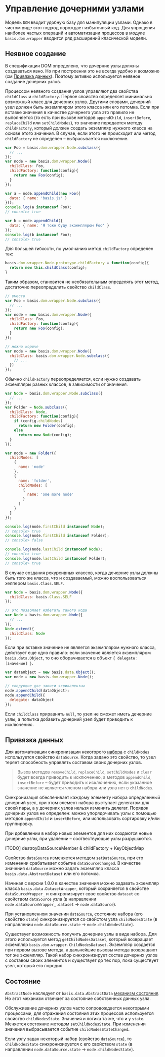 # Управление дочерними узлами

Модель `DOM` вводит удобную базу для манипуляции узлами. Однако в чистом виде этот подход порождает избыточный код. Для упрощения наиболее частых операций и автоматизации процессов в модуле `basis.dom.wrapper` вводится ряд расширений класической модели.

## Неявное создание

В спецификации DOM определено, что дочерние узлы должны создаваться явно. Но при построении это не всегда удобно и возможно (см [Привязка данных](#Привязка-данных)). Поэтому активно используется неявное создание дочерних узлов.

Процессом неявного создания узлов управляют два свойства `childClass` и `childFactory`. Первое свойство определяет минимально возможный класс для дочерних узлов. Другими словами, дочерний узел должен быть экземпляром этого класса или его потомка. Если при вставке значения в качестве дочернего узла это правило не выполняется (то есть при вызове методов `appendChild`, `insertBefore`, `replaceChild` или `setChildNodes`), то значение передается методу `childFactory`, который должен создать экземпляр нужного класса на основе этого значения. В случае, если этого не происходит или метод `childFactory` не определен – выбрасывается исключение.

```js
var Foo = basis.dom.wrapper.Node.subclass({
  // ...
});
var node = new basis.dom.wrapper.Node({
  childClass: Foo,
  childFactory: function(config){
    return new Foo(config);
  }
});

var a = node.appendChild(new Foo({
  data: { name: 'basis.js' }
}));
console.log(a instanceof Foo);
// console> true

var b = node.appendChild({
  data: { name: 'Я тоже буду экземпляром Foo' }
});
console.log(b instanceof Foo);
// console> true
```

Для большей гибкости, по умолчанию метод `childFactory` определен так:

```js
basis.dom.wrapper.Node.prototype.childFactory = function(config){
  return new this.childClass(config);
}
```

Таким образом, становится не необязательным определять этот метод, достаточно переопределить свойство `childClass`.

```js
// вместо
var Foo = basis.dom.wrapper.Node.subclass({
  // ...
});
var node = new basis.dom.wrapper.Node({
  childClass: Foo,
  childFactory: function(config){
    return new Foo(config);
  }
});

// можно короче
var node = new basis.dom.wrapper.Node({
  childClass: basis.dom.wrapper.Node.subclass({
    // ...
  })
});
```

Обычно `childFactory` переопределяется, если нужно создавать экземпляры разных классов, в зависимости от значения.

```js
var Node = basis.dom.wrapper.Node.subclass({
  // ...
});
var Folder = Node.subclass({
  childClass: Node,
  childFactory: function(config){
    if (config.childNodes)
      return new Folder(config);
    else
      return new Node(config);
  }
});

var node = new Folder({
  childNodes: [
    { 
      name: 'node'
    },
    {
      name: 'folder',
      childNodes: [
        {
          name: 'one more node'
        }
      ]
    }
  ]
});

console.log(node.firstChild instanceof Node);
// console> true
console.log(node.firstChild instanceof Folder);
// console> false

console.log(node.lastChild instanceof Node);
// console> true
console.log(node.lastChild instanceof Folder);
// console> true
```

В случае создания рекурсивных классов, когда дочерние узлы должны быть того же класса, что и создаваемый, можно воспользоваться хелпером `basis.Class.SELF`.

```js
var Node = basis.dom.wrapper.Node({
  childClass: basis.Class.SELF
});

// это позволяет избегать такого кода
var Node = basis.dom.wrapper.Node({
  // ...
});
Node.extend({
  childClass: Node
});
```

Если при вставке значение не является экземпляром нужного класса, действует еще одно правило: если значение является экземпляром `basis.data.Object`, то оно оборачивается в объект `{ delegate: [значение] }`.

```js
var dataObject = new basis.data.Object();
var node = new basis.dom.wrapper.Node();

// следующие две записи эквивалентны
node.appendChild(dataObject);
node.appendChild({
  delegate: dataObject
});
```

Если `childClass` приравнять `null`, то узел не сможет иметь дечерние узлы, а попытка добавить дочерний узел будет приводить к исключению.

## Привязка данных

Для автоматизации синхронизации некоторого [набора](basis.data.datasets.md) с `childNodes` используется свойство `dataSource`. Когда задано это свойство, то узел теряет способность управлять составом своих дочерних узлов.

> Вызов методов `removeChild`, `replaceChild`, `setChildNodes` и `clear` будет всегда приводить к исключению, а методов `appendChild`, `insertBefore` – будет приводить к исключению, если указанное значение не является членом набора или узла нет в `childNodes`.

Синхронизация обеспечивает каждому элементу набора определенный дочерний узел, при этом элемент набора выступает делегатом для своей пары, а у дочерних узлов нельзя изменить делегат. Порядок дочерних узлов не определен: можно упорядочивать узлы с помощью методов `appendChild` и `insertBefore`, или использовать сортировку и/или группировку.

При добавлении в набор новых элементов для них создаются новые дочерние узлы, при удалении – соотвествующие узлы разрушаются.

[TODO] destroyDataSourceMember & childFactory + KeyObjectMap

Cвойство `dataSource` изменяется методом `setDataSource`, при его изменении срабатывает событие `dataSourceChanged`. В качестве значения `dataSource` можно задать экземпляр класса `basis.data.AbstractDataset` или его потомка.

Начиная с версии 1.0.0 в качестве значения можно задавать экземпляр класса `basis.data.DatasetWrapper`, который сохраняется в свойстве `dataSourceWrapper_` и синхронизирует свое свойство `dataset` со свойством `dataSource` узла (в направлении `node.dataSourceWrapper_.dataset` -> `node.dataSource`).

При установленном значении `dataSource`, состояние набора (его свойство `state`) синхронизируется со свойстом узла `childNodesState` (в направлении `node.dataSource.state` -> `node.childNodesState`).

Существует возможность получить дочерние узлы в виде набора. Для этого используется метод `getChildNodesDataset`, который возвращает экземпляр `basis.dom.wrapper.ChildNodesDataset`. Экземпляр создается при первом вызове метода, а дальнейшие вызовы метода возвращают тот же экземпляр. Такой набор синхронизирует состав дочерних узлов с составом своих элементов и существует до тех пор, пока существует узел, который его породил.

## Состояние

`AbstractNode` наследует от `basis.data.AbstractData` [механизм состояния](basis.data.md#Состояние). Но этот механизм отвечает за состояние собственных данных узла.

Обслуживание дочерних узлов часто сопровождается некоторыми процессами, для отражения состояния этих процессов используется свойство `childNodesState`. Значения и логика та же, что и у `state`. Меняется состояние методом `setChildNodesState`. При изменении значения выбрасывается событие `childNodesStateChanged`.

Если узлу задан некоторый набор (свойство `dataSource`), то `childNodesState` синхронизируется с его свойством `state` (в направлении `node.dataSource.state` -> `node.childNodesState`).
